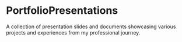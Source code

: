# PortfolioPresentations
A collection of presentation slides and documents showcasing various projects and experiences from my professional journey.
